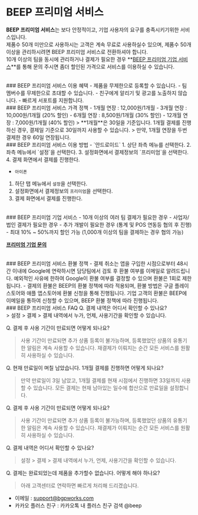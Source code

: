 # BEEP 프리미엄 서비스

**BEEP 프리미엄 서비스**는 보다 안정적이고, 기업 사용자의 요구를 충족시키기위한 서비스입니다.<br/>
제품수 50개 미만으로 사용하시는 고객은 계속 무료로 사용하실수 있으며, 제품수 50개 이상을 관리하시려면 BEEP 프리미엄 서비스로 전환하셔야 합니다.<br/>
10개 이상의 팀을 동시에 관리하거나 결제가 필요한 경우 **[BEEP 프리미엄 기업 서비스](https://docs.google.com/forms/d/1DOHecO-1xbndQIck90HuNhBJoJuh9Ez0pALEgWLZU7Q)**를 통해 문의 주시면 좀더 할인된 가격으로 서비스를 이용하실 수 있습니다.

<br/>
### BEEP 프리미엄 서비스 이용 혜택
 - 제품을 무제한으로 등록할 수 있습니다.
 - 팀 멤버수를 무제한으로 초대할 수 있습니다.
 - 친구에게 알리기 및 광고를 노출하지 않습니다.
 - 빠르게 서포트를 지원합니다.

<br/>
### BEEP 프리미엄 서비스 가격 정책
 -  1개월 연장 : 12,000원/1개월
 -  3개월 연장 : 10,000원/1개월 (20% 할인)
 -  6개월 연장 :  8,500원/1개월 (30% 할인)
 - 12개월 연장 :  7,000원/1개월 (40% 할인)
 > **1개월**은 30일을 기준입니다. 1개월 결제를 진행하신 경우, 결제일 기준으로 30일까지 사용할 수 있습니다.
 > 만약, 1개월 연장을 두번 결제한 경우 60일 연장됩니다.

<br/>
### BEEP 프리미엄 서비스 이용 방법
 - `안드로이드`
  1. 상단 좌측 메뉴를 선택한다.
  2. 좌측 메뉴에서 `설정`을 선택한다.
  3. 설정화면에서 결제정보의 `프리미엄`을 선택한다.
  4. 결제 화면에서 결제를 진행한다.

 - `아이폰`
  1. 하단 탭 메뉴에서 `설정`을 선택한다.
  2. 설정화면에서 결제정보의 `프리미엄`을 선택한다.
  3. 결제 화면에서 결제를 진행한다.



<br/>
### BEEP 프리미엄 기업 서비스
 - 10개 이상의 여러 팀 결제가 필요한 경우
 - 사업자/법인 결제가 필요한 경우
 - 추가 개발이 필요한 경우 (통계 및 POS 연동등 협의 후 진행)
 - 최대 10% ~ 50%까지 할인 가능 (1,000개 이상의 팀을 결제하는 경우 협의 가능)

 **[프리미엄 기업 문의](https://docs.google.com/forms/d/1DOHecO-1xbndQIck90HuNhBJoJuh9Ez0pALEgWLZU7Q)**


<br/>
### BEEP 프리미엄 서비스 환불 정책
 - 결제 취소는 앱을 구입한 시점으로부터 48시간 이내에 Google에 연락하시면 담당팀에서 검토 후 환불 여부를 이메일로 알려드립니다. 예외적인 사유에 한하여 Google이 환불 여부를 결정할 수 있으며 환불은 1회로 제한 됩니다.
 - 결제의 환불은 BEEP의 환불 정책에 따라 적용되며, 환불 방법은 구글 플레이 스토어와 애플 앱스토어에 환불 신청을 통해 진행됩니다. 기업 고객의 환불은 BEEP에 이메일을 통하여 신청할 수 있으며, BEEP 환불 정책에 따라 진행됩니다.

<br/>
### BEEP 프리미엄 서비스 FAQ
Q. 결제 내역은 어디서 확인할 수 있나요?<br/>
> 설정 > 결제 > 결제 내역에서 누가, 언제, 사용기간을 확인할 수 있습니다.

Q. 결제 후 사용 기간이 만료되면 어떻게 되나요?<br/>
> 사용 기간이 만료되면 추가 상품 등록이 불가능하며, 등록했었던 상품의 유통기한 알림은 계속 사용할 수 있습니다.
재결제가 이뤄지는 순간 모든 서비스를 원활히 사용하실 수 있습니다.

Q. 현재 만료일이 며칠 남았습니다. 1개월 결제를 진행하면 어떻게 되나요?<br/>
> 만약 만료일이 3일 남았고, 1개월 결제를 현재 시점에서 진행하면 33일까지 사용할 수 있습니다. 모든 결제는 현재 남아있는 일수에 합산으로 만료일을 설정합니다.

Q. 결제 후 사용 기간이 만료되면 어떻게 되나요?<br/>
> 사용 기간이 만료되면 추가 상품 등록이 불가능하며, 등록했었던 상품의 유통기한 알림은 계속 사용할 수 있습니다.
 재결제가 이뤄지는 순간 모든 서비스를 원활히 사용하실 수 있습니다.

Q. 결제 내역은 어디서 확인할 수 있나요?<br/>
> 설정 > 결제 > 결제 내역에서 누가, 언제, 사용기간을 확인할 수 있습니다.

Q. 결제는 완료되었는데 제품을 추가할수 없습니다. 어떻게 해야 하나요?<br/>
> 아래 고객센터로 연락하면 빠르게 처리해 드리겠습니다.
 - 이메일 : support@bgpworks.com
 - 카카오 플러스 친구 : 카카오톡 내 플러스 친구 검색 @beep





